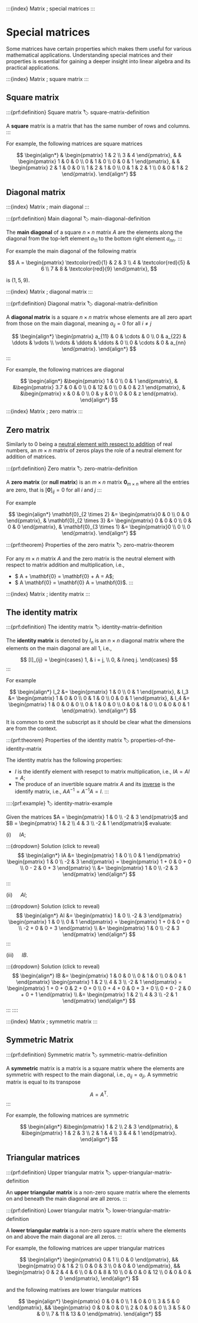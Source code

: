 :::{index} Matrix ; special matrices
:::

# Special matrices

Some matrices have certain properties which makes them useful for various mathematical applications. Understanding special matrices and their properties is essential for gaining a deeper insight into linear algebra and its practical applications.

:::{index} Matrix ; square matrix
:::

## Square matrix

:::{prf:definition} Square matrix
:label: square-matrix-definition

A **square** matrix is a matrix that has the same number of rows and columns.
:::

For example, the following matrices are square matrices

$$ \begin{align*}
    & \begin{pmatrix} 1 & 2 \\ 3 & 4 \end{pmatrix}, &
    & \begin{pmatrix} 1 & 0 & 0 \\ 0 & 1 & 0 \\ 0 & 0 & 1 \end{pmatrix}, &
    & \begin{pmatrix} 2 & 1 & 0 & 0 \\ 1 & 2 & 1 & 0 \\ 0 & 1 & 2 & 1 \\ 0 & 0 & 1 & 2 \end{pmatrix}.
\end{align*} $$

## Diagonal matrix

:::{index} Matrix ; main diagonal
:::

:::{prf:definition} Main diagonal
:label: main-diagonal-definition

The **main diagonal** of a square $n \times n$ matrix $A$ are the elements along the diagonal from the top-left element $a_{11}$ to the bottom right element $a_{nn}$.
:::

For example the main diagonal of the following matrix

$$ A = \begin{pmatrix}
    \textcolor{red}{1} & 2 & 3 \\
    4 & \textcolor{red}{5} & 6 \\
    7 & 8 & \textcolor{red}{9}
\end{pmatrix}, $$

is $(1, 5, 9)$.

:::{index} Matrix ; diagonal matrix
:::

:::{prf:definition} Diagonal matrix
:label: diagonal-matrix-definition

A **diagonal matrix** is a square $n \times n$ matrix whose elements are all zero apart from those on the main diagonal, meaning $a_{ij} = 0$ for all $i\neq j$

$$ \begin{align*}
    \begin{pmatrix}
        a_{11} & 0 & \cdots & 0 \\
        0 & a_{22} & \ddots & \vdots \\
        \vdots & \ddots & \ddots & 0 \\
        0 & \cdots & 0 & a_{nn}
    \end{pmatrix}.
\end{align*} $$
:::

For example, the following matrices are diagonal

$$ \begin{align*}
    &\begin{pmatrix} 1 & 0 \\ 0 & 1 \end{pmatrix}, &
    &\begin{pmatrix} 3.7 & 0 & 0 \\ 0 & 12 & 0 \\ 0 & 0 & 2.1 \end{pmatrix}, &
    &\begin{pmatrix} x & 0 & 0 \\ 0 & y & 0 \\ 0 & 0 & z \end{pmatrix}.
\end{align*} $$

:::{index} Matrix ; zero matrix
:::

## Zero matrix

Similarly to $0$ being a [neutral element with respect to addition](axioms-of-addition-and-multiplication-section) of real numbers, an $m \times n$ matrix of zeros plays the role of a neutral element for addition of matrices.

:::{prf:definition} Zero matrix
:label: zero-matrix-definition

A **zero matrix** (or **null matrix**) is an $m \times n$ matrix $\mathbf{0}_{m \times n}$ where all the entries are zero, that is $[\mathbf{0}]_{ij} = 0$ for all $i$ and $j$
:::

For example

$$ \begin{align*}
    \mathbf{0}_{2 \times 2} &= \begin{pmatrix}0 & 0 \\ 0 & 0 \end{pmatrix}, &
    \mathbf{0}_{2 \times 3} &= \begin{pmatrix} 0 & 0 & 0 \\ 0 & 0 & 0 \end{pmatrix}, &
    \mathbf{0}_{3 \times 1} &= \begin{pmatrix}0 \\ 0 \\ 0 \end{pmatrix}.
\end{align*} $$

:::{prf:theorem} Properties of the zero matrix
:label: zero-matrix-theorem

For any $m \times n$ matrix $A$ and the zero matrix is the neutral element with respect to matrix addition and multiplication, i.e.,

- $ A + \mathbf{0} = \mathbf{0} + A = A$;
- $ A \mathbf{0} = \mathbf{0} A = \mathbf{0}$.
:::

:::{index} Matrix ; identity matrix
:::

## The identity matrix

:::{prf:definition} The identity matrix
:label: identity-matrix-definition

The **identity matrix** is denoted by $I_n$ is an $n\times n$ diagonal matrix where the elements on the main diagonal are all 1, i.e.,

$$ [I]_{ij} = \begin{cases} 1, & i = j, \\ 0, & i\neq j. \end{cases} $$
:::

For example

$$ \begin{align*}
    I_2 &= \begin{pmatrix} 1 & 0 \\ 0 & 1 \end{pmatrix}, &
    I_3 &= \begin{pmatrix} 1 & 0 & 0 \\ 0 & 1 & 0 \\ 0 & 0 & 1 \end{pmatrix}, &
    I_4 &= \begin{pmatrix} 1 & 0 & 0 & 0 \\ 0 & 1 & 0 & 0 \\ 0 & 0 & 1 & 0 \\ 0 & 0 & 0 & 1 \end{pmatrix}.
\end{align*} $$

It is common to omit the subscript as it should be clear what the dimensions are from the context.

:::{prf:theorem} Properties of the identity matrix
:label: properties-of-the-identity-matrix

The identity matrix has the following properties:

- $I$ is the identify element with resepct to matrix multiplication, i.e., $I A = A I = A$;
- The produce of an invertible square matrix $A$ and its [inverse](inverse-matrix-section) is the identify matrix, i.e., $AA^{-1} = A^{-1}A = I$.
:::

::::{prf:example}
:label: identity-matrix-example

Given the matrices $A = \begin{pmatrix} 1 & 0 \\ -2 & 3 \end{pmatrix}$ and $B = \begin{pmatrix} 1 & 2 \\ 4 & 3 \\ -2 & 1 \end{pmatrix}$ evaluate:

(i) &emsp; $IA$;

:::{dropdown} Solution (click to reveal)
$$ \begin{align*}
    IA &= \begin{pmatrix} 1 & 0 \\ 0 & 1 \end{pmatrix} \begin{pmatrix} 1 & 0 \\ -2 & 3 \end{pmatrix} 
    = \begin{pmatrix} 1 + 0 & 0  + 0 \\ 0 - 2 & 0 + 3 \end{pmatrix} \\
    &= \begin{pmatrix} 1 & 0 \\ -2 & 3 \end{pmatrix}
\end{align*} $$
:::

(ii) &emsp; $AI$;

:::{dropdown} Solution (click to reveal)
$$ \begin{align*}
    AI &= \begin{pmatrix} 1 & 0 \\ -2 & 3 \end{pmatrix} \begin{pmatrix} 1 & 0 \\ 0 & 1 \end{pmatrix}
    = \begin{pmatrix} 1 + 0 & 0 + 0 \\ -2 + 0 & 0 + 3 \end{pmatrix} \\
    &= \begin{pmatrix} 1 & 0 \\ -2 & 3 \end{pmatrix}
\end{align*} $$
:::

(iii) &emsp; $IB$.

:::{dropdown} Solution (click to reveal)
$$ \begin{align*}
    IB &= \begin{pmatrix} 1 & 0 & 0 \\ 0 & 1 & 0 \\ 0 & 0 & 1 \end{pmatrix} \begin{pmatrix} 1 & 2 \\ 4 & 3 \\ -2 & 1 \end{pmatrix} 
    = \begin{pmatrix} 1 + 0 + 0 & 2 + 0 + 0 \\ 0 + 4 + 0 & 0 + 3 + 0 \\ 0 + 0 - 2 & 0 + 0 + 1 \end{pmatrix} \\
    &= \begin{pmatrix} 1 & 2 \\ 4 & 3 \\ -2 & 1 \end{pmatrix}
\end{align*} $$
:::
::::

:::{index} Matrix ; symmetric matrix
:::

## Symmetric Matrix

:::{prf:definition} Symmetric matrix
:label: symmetric-matrix-definition

A **symmetric** matrix is a matrix is a square matrix where the elements are symmetric with respect to the main diagonal, i.e., $a_{ij} = a_{ji}$. A symmetric matrix is equal to its transpose

$$ A = A ^\textrm{T}.$$ 
:::

For example, the following matrices are symmetric

$$ \begin{align*}
    &\begin{pmatrix} 1 & 2 \\ 2 & 3 \end{pmatrix}, &
    &\begin{pmatrix} 1 & 2 & 3 \\ 2 & 1 & 4 \\ 3 & 4 & 1 \end{pmatrix}.
\end{align*} $$

## Triangular matrices

:::{prf:definition} Upper triangular matrix
:label: upper-triangular-matrix-definition

An **upper triangular matrix** is a non-zero square matrix where the elements on and beneath the main diagonal are all zeros.
:::


:::{prf:definition} Lower triangular matrix
:label: lower-triangular-matrix-definition

A **lower triangular matrix** is a non-zero square matrix where the elements on and above the main diagonal are all zeros.
:::

For example, the following matrices are upper triangular matrices

$$ \begin{align*}
    \begin{pmatrix} 0 & 1 \\ 0 & 0 \end{pmatrix}, &&
    \begin{pmatrix} 0 & 1 & 2 \\ 0 & 0 & 3 \\ 0 & 0 & 0 \end{pmatrix}, &&
    \begin{pmatrix}
        0 & 2 & 4 & 6 \\
        0 & 0 & 8 & 10 \\
        0 & 0 & 0 & 12 \\
        0 & 0 & 0 & 0
    \end{pmatrix},
\end{align*} $$

and the following matrixes are lower triangular matrices

$$ \begin{align*}
    \begin{pmatrix}
        0 & 0 & 0 \\
        1 & 0 & 0 \\ 
        3 & 5 & 0
    \end{pmatrix}, &&
    \begin{pmatrix}
        0 & 0 & 0 & 0 \\
        2 & 0 & 0 & 0 \\
        3 & 5 & 0 & 0 \\
        7 & 11 & 13 & 0
    \end{pmatrix}.
\end{align*} $$